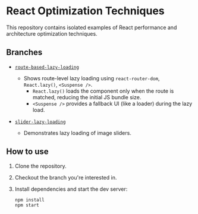 # React Optimization Techniques

This repository contains isolated examples of React performance and architecture optimization techniques.

## Branches

- [`route-based-lazy-loading`](https://github.com/ronadabasha/react-optimization-techniques/tree/route-based-lazy-loading)

  - Shows route-level lazy loading using `react-router-dom`, `React.lazy()`, `<Suspense />`.
    - `React.lazy()` loads the component only when the route is matched, reducing the initial JS bundle size.
    - `<Suspense />` provides a fallback UI (like a loader) during the lazy load.

- [`slider-lazy-loading`](https://github.com/ronadabasha/react-optimization-techniques/tree/lazy-loading-slider)
  - Demonstrates lazy loading of image sliders.

## How to use

1. Clone the repository.
2. Checkout the branch you're interested in.
3. Install dependencies and start the dev server:

   ```bash
   npm install
   npm start
   ```
